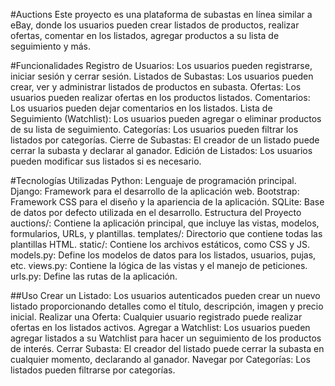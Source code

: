 #Auctions
Este proyecto es una plataforma de subastas en línea similar a eBay, donde los usuarios pueden crear listados de productos, realizar ofertas, comentar en los listados, agregar productos a su lista de seguimiento y más.

#Funcionalidades
Registro de Usuarios: Los usuarios pueden registrarse, iniciar sesión y cerrar sesión.
Listados de Subastas: Los usuarios pueden crear, ver y administrar listados de productos en subasta.
Ofertas: Los usuarios pueden realizar ofertas en los productos listados.
Comentarios: Los usuarios pueden dejar comentarios en los listados.
Lista de Seguimiento (Watchlist): Los usuarios pueden agregar o eliminar productos de su lista de seguimiento.
Categorías: Los usuarios pueden filtrar los listados por categorías.
Cierre de Subastas: El creador de un listado puede cerrar la subasta y declarar al ganador.
Edición de Listados: Los usuarios pueden modificar sus listados si es necesario.

#Tecnologías Utilizadas
Python: Lenguaje de programación principal.
Django: Framework para el desarrollo de la aplicación web.
Bootstrap: Framework CSS para el diseño y la apariencia de la aplicación.
SQLite: Base de datos por defecto utilizada en el desarrollo.
Estructura del Proyecto
auctions/: Contiene la aplicación principal, que incluye las vistas, modelos, formularios, URLs, y plantillas.
templates/: Directorio que contiene todas las plantillas HTML.
static/: Contiene los archivos estáticos, como CSS y JS.
models.py: Define los modelos de datos para los listados, usuarios, pujas, etc.
views.py: Contiene la lógica de las vistas y el manejo de peticiones.
urls.py: Define las rutas de la aplicación.

##Uso
Crear un Listado: Los usuarios autenticados pueden crear un nuevo listado proporcionando detalles como el título, descripción, imagen y precio inicial.
Realizar una Oferta: Cualquier usuario registrado puede realizar ofertas en los listados activos.
Agregar a Watchlist: Los usuarios pueden agregar listados a su Watchlist para hacer un seguimiento de los productos de interés.
Cerrar Subasta: El creador del listado puede cerrar la subasta en cualquier momento, declarando al ganador.
Navegar por Categorías: Los listados pueden filtrarse por categorías.
